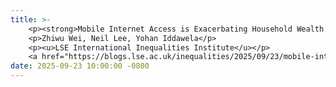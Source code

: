 ```yaml
---
title: >-
    <p><strong>Mobile Internet Access is Exacerbating Household Wealth Inequality in the Philippines.</strong></p>
    <p>Zhiwu Wei, Neil Lee, Yohan Iddawela</p>
    <p><u>LSE International Inequalities Institute</u></p> 
    <a href="https://blogs.lse.ac.uk/inequalities/2025/09/23/mobile-internet-and-wealth-inequality-in-the-philippines/" target="_blank">Read more <i class="fas fa-angle-double-right"></i></a>
date: 2025-09-23 10:00:00 -0800
---
```

